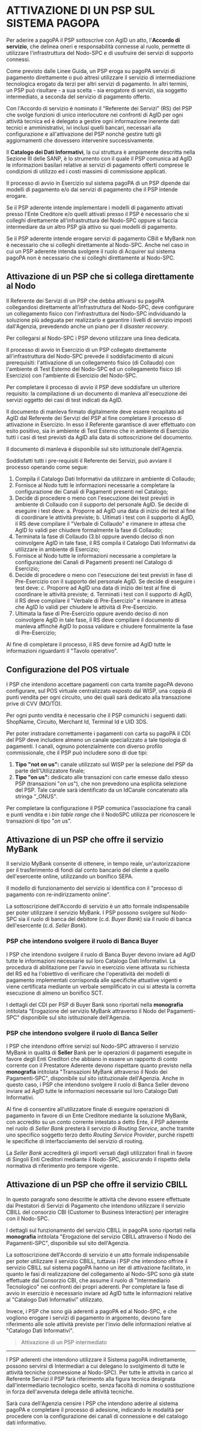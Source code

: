 ATTIVAZIONE DI UN PSP SUL SISTEMA PAGOPA
========================================

Per aderire a pagoPA il PSP sottoscrive con AgID un atto, l'**Accordo di
servizio**, che delinea oneri e responsabilità connesse al ruolo,
permette di utilizzare l'infrastruttura del Nodo-SPC e di usufruire dei
servizi di supporto connessi.

Come previsto dalle Linee Guida, un PSP eroga su pagoPA servizi di
pagamento direttamente o può altresì utilizzare il servizio di
intermediazione tecnologica erogato da terzi per altri servizi di
pagamento. In altri termini, un PSP può risultare - a sua scelta - sia
erogatore di servizi, sia soggetto intermediato, a seconda del servizio
di pagamento offerto.

Con l'Accordo di servizio è nominato il "Referente dei Servizi" (RS) del
PSP che svolge funzioni di unico interlocutore nei confronti di AgID per
ogni attività tecnica ed è delegato a gestire ogni informazione inerente
dati tecnici e amministrativi, ivi inclusi quelli bancari, necessari
alla configurazione e all\'attivazione del PSP nonché gestire tutti gli
aggiornamenti che dovessero intervenire successivamente.

Il **Catalogo dei Dati Informativi**, la cui struttura è ampiamente
descritta nella Sezione III delle SANP, è lo strumento con il quale il
PSP comunica ad AgID le informazioni basilari relative ai servizi di
pagamento offerti comprese le condizioni di utilizzo ed i costi massimi
di commissione applicati.

Il processo di avvio in Esercizio sul sistema pagoPA di un PSP dipende
dai modelli di pagamento e/o dai servizi di pagamento che il PSP intende
erogare.

Se il PSP aderente intende implementare i modelli di pagamento attivati
presso l'Ente Creditore e/o quelli attivati presso il PSP è necessario
che si colleghi direttamente all'infrastruttura del Nodo-SPC oppure si
faccia intermediare da un altro PSP già attivo su quei modelli di
pagamento.

Se il PSP aderente intende erogare servizi di pagamento CBill e MyBank
non è necessario che si colleghi direttamente al Nodo-SPC. Anche nel
caso in cui un PSP aderente intenda svolgere il ruolo di Acquirer sul
sistema pagoPA non è necessario che si colleghi direttamente al
Nodo-SPC.

Attivazione di un PSP che si collega direttamente al Nodo
---------------------------------------------------------

Il Referente dei Servizi di un PSP che debba attivarsi su pagoPA
collegandosi direttamente all'infrastruttura del Nodo-SPC, deve
configurare un collegamento fisico con l'infrastruttura del Nodo-SPC
individuando la soluzione più adeguata per realizzarlo e garantire i
livelli di servizio imposti dall'Agenzia, prevedendo anche un piano per
il *disaster recovery*.

Per collegarsi al Nodo-SPC i PSP devono utilizzare una linea dedicata.

Il processo di avvio in Esercizio di un PSP collegato direttamente
all'infrastruttura del Nodo-SPC prevede il soddisfacimento di alcuni
prerequisiti: l'attivazione di un collegamento fisico (di Collaudo) con
l'ambiente di Test Esterno del Nodo-SPC ed un collegamento fisico (di
Esercizio) con l'ambiente di Esercizio del Nodo-SPC.

Per completare il processo di avvio il PSP deve soddisfare un ulteriore
requisito: la compilazione di un documento di manleva all\'esecuzione
dei servizi oggetto dei casi di test indicati da AgID.

Il documento di manleva firmato digitalmente deve essere recapitato ad
AgID dal Referente dei Servizi del PSP al fine completare il processo di
attivazione in Esercizio. In esso il Referente garantisce di aver
effettuato con esito positivo, sia in ambiente di Test Esterno che in
ambiente di Esercizio tutti i casi di test previsti da AgID alla data di
sottoscrizione del documento.

Il documento di manleva è disponibile sul sito istituzionale
dell'Agenzia.

Soddisfatti tutti i pre-requisiti il Referente dei Servizi, può avviare
il processo operando come segue:

1.  Compila il Catalogo Dati Informativi da utilizzare in ambiente di
    Collaudo;
2.  Fornisce al Nodo tutti le informazioni necessarie a completare la
    configurazione dei Canali di Pagamenti presenti nel Catalogo;
3.  Decide di procedere o meno con l'esecuzione dei test previsti in
    ambiente di Collaudo con il supporto del personale AgID. Se decide
    di eseguire i test deve:
    a.  Proporre ad AgID una data di inizio dei test al fine di
        coordinare le attività previste;
    b.  Ultimati i test con il supporto di AgID, il RS deve compilare il
        "Verbale di Collaudo" e rimanere in attesa che AgID lo validi
        per chiudere formalmente la fase di Collaudo;
4.  Terminata la fase di Collaudo (3.b) oppure avendo deciso di non
    coinvolgere AgID in tale fase, il RS compila il Catalogo Dati
    Informativi da utilizzare in ambiente di Esercizio;
5.  Fornisce al Nodo tutte le informazioni necessarie a completare la
    configurazione dei Canali di Pagamenti presenti nel Catalogo di
    Esercizio;
6.  Decide di procedere o meno con l'esecuzione dei test previsti in
    fase di Pre-Esercizio con il supporto del personale AgID. Se decide
    di eseguire i test deve:
    c.  Proporre ad AgID una data di inizio dei test al fine di
        coordinare le attività previste;
    d.  Terminati i test con il supporto di AgID, il RS deve compilare
        il "Verbale di Pre-Esercizio" e rimanere in attesa che AgID lo
        validi per chiudere le attività di Pre-Esercizio.
7.  Ultimata la fase di Pre-Esercizio oppure avendo deciso di non
    coinvolgere AgID in tale fase, il RS deve compilare il documento di
    manleva affinchè AgID lo possa validare e chiudere formalmente la
    fase di Pre-Esercizio;

Al fine di completare il processo, il RS deve fornire ad AgID tutte le
informazioni riguardanti il "Tavolo operativo".

Configurazione del POS virtuale
-------------------------------

I PSP che intendono accettare pagamenti con carta tramite pagoPA devono
configurare, sul POS virtuale centralizzato esposto dal WISP, una coppia
di punti vendita per ogni circuito, uno dei quali sarà dedicato alla
transazione prive di CVV (MO/TO).

Per ogni punto vendita è necessario che il PSP comunichi i seguenti
dati: ShopName, Circuito, Merchant Id, Terminal Id e UID 3DS.

Per poter instradare correttamente i pagamenti con carta su pagoPA il
CDI del PSP deve includere almeno un canale specializzato a tale
tipologia di pagamenti. I canali, ognuno potenzialmente con diverso
profilo commissionale, che il PSP può includere sono di due tipi:

1.  **Tipo "not on us":** canale utilizzato sul WISP per la selezione
    del PSP da parte dell'Utilizzatore finale;
2.  **Tipo "on us":** dedicato alle transazioni con carte emesse dallo
    stesso PSP (transazioni "*on us*"), che non prevedono una esplicita
    selezione del PSP. Tale canale sarà identificato da un IdCanale
    concatenato alla stringa "\_ONUS".

Per completare la configurazione il PSP comunica l'associazione fra
canali e punti vendita e i *bin table range* che il NodoSPC utilizza per
riconoscere le transazioni di tipo "*on u*s".

Attivazione di un PSP che offre il servizio MyBank
--------------------------------------------------

Il servizio MyBank consente di ottenere, in tempo reale,
un'autorizzazione per il trasferimento di fondi dal conto bancario del
cliente a quello dell'esercente online, utilizzando un bonifico SEPA.

Il modello di funzionamento del servizio si identifica con il "processo
di pagamento con re-indirizzamento online".

La sottoscrizione dell'Accordo di servizio è un atto formale
indispensabile per poter utilizzare il servizio MyBank. I PSP possono
svolgere sul Nodo-SPC sia il ruolo di banca del debitore (c.d. *Buyer
Bank*) sia il ruolo di banca dell\'esercente (c.d. *Seller Bank*).

### PSP che intendono svolgere il ruolo di Banca Buyer

I PSP che intendono svolgere il ruolo di Banca Buyer devono inviare ad
AgID tutte le informazioni necessarie sul loro Catalogo Dati
Informativi. La procedura di abilitazione per l\'avvio in esercizio
viene attivata su richiesta del RS ed ha l'obiettivo di verificare che
l'operatività dei modelli di pagamento implementati corrisponda alle
specifiche attuative vigenti e viene certificata mediante un verbale
semplificato in cui si attesta la corretta esecuzione di almeno un
bonifico SCT.

I dettagli del CDI per PSP di Buyer Bank sono riportati nella
**monografia** intitolata "Erogazione del servizio MyBank attraverso il
Nodo del Pagamenti-SPC" disponibile sul sito istituzionale dell'Agenzia.

### PSP che intendono svolgere il ruolo di Banca Seller

I PSP che intendono offrire servizi sul Nodo-SPC attraverso il servizio
MyBank in qualità di **Seller** Bank per le operazioni di pagamenti
eseguite in favore degli Enti Creditori che abbiano in essere un
rapporto di conto corrente con il Prestatore Aderente devono rispettare
quanto previsto nella **monografia** intitolata \"Transazioni MyBank
attraverso il Nodo dei Pagamenti-SPC\", disponibile sul sito
istituzionale dell'Agenzia. Anche in questo caso, i PSP che intendono
svolgere il ruolo di Banca Seller devono inviare ad AgID tutte le
informazioni necessarie sul loro Catalogo Dati Informativi.

Al fine di consentire all'utilizzatore finale di eseguire operazioni di
pagamento in favore di un Ente Creditore mediante la soluzione MyBank,
con accredito su un conto corrente intestato a detto Ente, il PSP
aderente nel ruolo di *Seller Bank* presterà il servizio di *Routing
Service*, anche tramite uno specifico soggetto terzo detto *Routing
Service Provider*, purché rispetti le specifiche di interfacciamento del
servizio di routing.

La *Seller Bank* accrediterà gli importi versati dagli utilizzatori
finali in favore di Singoli Enti Creditori mediante il Nodo-SPC,
assicurando il rispetto della normativa di riferimento pro tempore
vigente.

Attivazione di un PSP che offre il servizio CBILL
-------------------------------------------------

In questo paragrafo sono descritte le attività che devono essere
effettuate dai Prestatori di Servizi di Pagamento che intendono
utilizzare il servizio CBILL del consorzio CBI (Customer to Business
Interaction) per interagire con il Nodo-SPC.

I dettagli sul funzionamento del servizio CBILL in pagoPA sono riportati
nella **monografia** intitolata "Erogazione del servizio CBILL
attraverso il Nodo dei Pagamenti-SPC", disponibile sul sito
dell'Agenzia.

La sottoscrizione dell'Accordo di servizio è un atto formale
indispensabile per poter utilizzare il servizio CBILL, tuttavia i PSP
che intendono offrire il servizio CBILL sul sistema pagoPA hanno un iter
di attivazione facilitato, in quanto le fasi di realizzazione del
collegamento al Nodo-SPC sono già state effettuate dal Consorzio CBI,
che assume il ruolo di \"Intermediario Tecnologico\" nei confronti dei
propri aderenti. Per completare la fase di avvio in esercizio è
necessario inviare ad AgID tutte le informazioni relative al "Catalogo
Dati Informativi" utilizzato.

Invece, i PSP che sono già aderenti a pagoPA ed al Nodo-SPC, e che
vogliono erogare i servizi di pagamento in argomento, devono fare
riferimento alle sole attività previste per l'invio delle informazioni
relative al "Catalogo Dati Informativi".

> Attivazione di un PSP intermediato

------------------------------------------------------------------------

I PSP aderenti che intendono utilizzare il Sistema pagoPA
indirettamente, possono servirsi di Intermediari a cui delegano lo
svolgimento di tutte le attività tecniche (connessione al Nodo-SPC). Per
tutte le attività in carico al Referente Servizi il PSP farà riferimento
alla figura tecnica designata dall'intermediario tecnologico scelto,
senza facoltà di nomina o sostituzione in forza dell'avvenuta delega
delle attività tecniche.

Sarà cura dell'Agenzia censire i PSP che intendono aderire al sistema
pagoPA e completare il processo di adesione, indicando le modalità per
procedere con la configurazione dei canali di connessione e del catalogo
dati informativo.
